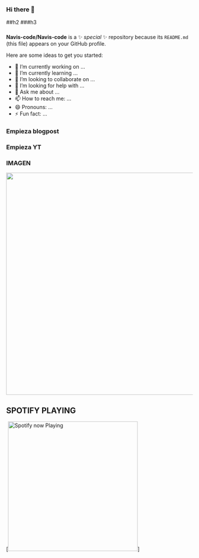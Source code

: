 ### Hi there 👋

##h2
###h3

###

**Navis-code/Navis-code** is a ✨ _special_ ✨ repository because its `README.md` (this file) appears on your GitHub profile.

Here are some ideas to get you started:

- 🔭 I’m currently working on ...
- 🌱 I’m currently learning ...
- 👯 I’m looking to collaborate on ...
- 🤔 I’m looking for help with ...
- 💬 Ask me about ...
- 📫 How to reach me: ...
- 😄 Pronouns: ...
- ⚡ Fun fact: ...

### Empieza blogpost

<!-- BLOG-POST-LIST:START -->
<!-- BLOG-POST-LIST:END -->

### Empieza YT

<!-- YT:START -->
<!-- YT:END -->

### IMAGEN

<img src="https://github.com/Navis-code/Navis-code/blob/master/tweet.png" width="600">

## SPOTIFY PLAYING

[<img src="https://spotify-now-playing-kappa.vercel.app/api/spotify-playing" alt="Spotify now Playing" width="350"/>]

